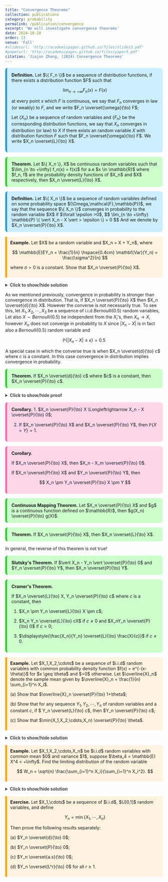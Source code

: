 ```yaml
---
title: "Convergence Theorems"
collection: publications
category: probability
permalink: /publication/convergence
excerpt: 'We will investigate convergence theorems'
date: 2024-10-20
order: 13
venue: 'Fall'
#slidesurl: 'http://academicpages.github.io/files/slides3.pdf'
#paperurl: 'http://academicpages.github.io/files/paper3.pdf'
citation: 'Jiajun Zhang, (2024) Convergence Theorems'
--- 
```


<div style="background-color: #cceeff; padding: 1em; border-left: 6px solid #3399cc; border-radius: 8px; margin: 1em 0;">
  <strong>Definition.</strong> Let $\{ F_n \}$ be a sequence of distribution functions, if there exists a distribution function $F$ such that 
  
$$
\lim_{n \to +\infty} F_n(x) = F(x)
$$

at every point $x$ which $F$ is continuous, we say that $F_n$ converges in law (or weakly) to $F$, and we write $F_n \overset{\omega}{\to} F$;

Let $\{ X_n \}$ be a sequence of random variables and $\{ F_n \}$ be the corresponding distribution functions, we say that $X_n$ converges in distribution (or law) to $X$ if there exists an random variable $X$ with distribution function $F$ such that $F_n \overset{\omega}{\to} F$. We write $X_n \overset{L}{\to} X$.

</div>



<div style="background-color: #ccffcc; padding: 1em; border-left: 6px solid #33cc33; border-radius: 8px; margin: 1em 0;">
  <strong>Theorem.</strong> Let $\{ X_n \}, X$ be continuous random variables such that $\lim_{n \to +\infty} f_n(x) = f(x)$ for a.e $x \in \mathbb{R}$ where $f_n, f$ are the probability density functions of $X_n$ and $X$ respectively, then $X_n \overset{L}{\to} X$.
</div>


<div style="background-color: #cceeff; padding: 1em; border-left: 6px solid #3399cc; border-radius: 8px; margin: 1em 0;">
  <strong>Definition.</strong> Let $\{ X_n \}$ be a sequence of random variables defined on some probability space $(\Omega,\mathcal{F},\mathbb{P})$, we say that the sequence $\{ X_n \}$ converges in probability to the random variable $X$ if $\forall \epsilon >0$,
$$
\lim_{n \to +\infty} \mathbb{P} \{ \vert X_n - X \vert > \epsilon \} = 0
$$
And we denote by $X_n \overset{P}{\to} X$.
</div>

<div style="border-left: 6px solid orange; background-color: #fff3e0; padding: 10px; margin: 15px 0;">
  <strong>Example.</strong> Let $X$ be a random variable and $X_n = X + Y_n$, where
  
$$
\mathbb{E}EY_n = \frac{1}{n} \hspace{0.4cm} \mathbf{Var}(Y_n) = \frac{\sigma^2}{n}
$$

where $\sigma >0$ is a constant. Show that $X_n \overset{P}{\to} X$.
</div>
 
<details style="margin-top: 1em;">
  <summary style="font-weight: bold; color: #444; cursor: pointer;">
    Click to show/hide solution
  </summary>
  <div style="border-left: 6px solid gray; background-color: #f9f9f9; padding: 10px; margin-top: 10px;">
    <strong>Solution.</strong><br>
    By triangle inequality, we have
    
$$
\vert Y_n \vert \leq \vert Y_n - \mathbb{E} Y_n \vert + \vert \mathbb{E} Y_n \vert = \vert Y_n - \mathbb{E} Y_n \vert + \frac{1}{n}.
$$

Then, $\forall \epsilon >0$, we have

$$
\begin{align*}
\mathbb{P}\{ \vert X_n - X \vert \geq \epsilon \} & = \mathbb{P} \{ \vert Y_n \vert \geq \epsilon \}\\
& \leq \mathbb{P} \left\{ \vert Y_n -\mathbb{E} Y_n \vert + \frac{1}{n} \geq \epsilon \right\} \\
& = \mathbb{P} \left\{ \vert Y_n - \mathbb{E} Y_n \vert \geq \epsilon - \frac{1}{n} \right\} \\
& \leq \frac{\mathbf{Var}(Y_n)}{\left( \epsilon - \frac{1}{n} \right)^2} \hspace{2cm} \text{By Chebyshev's Inequality} \\
& = \frac{\sigma^2}{n \left( \epsilon - \frac{1}{n} \right)^2} \to 0, \hspace{1cm} \text{as $n \to +\infty$}.
\end{align*}
$$

Therefore we conclude that $X_n \overset{P}{\to} X$.
  </div>
</details>




As we mentioned previously, convergence in probability is stronger than convergence in distribution. That is, if $X_n \overset{P}{\to} X$ then $X_n \overset{d}{\to} X$. However the converse is not necessarily true. To see this, let $X_1,X_2,\cdots,X_3$ be a sequence of i.i.d $Bernoulli(0.5)$ random variables, Let also $X \sim Bernoulli(0.5)$ be independent from the $X_i$'s, then $X_n \to X$, however $X_n$ does not converge in probability to $X$ since $\vert X_n - X \vert$ is in fact also a $Bernoulli(0.5)$ random variable and

$$
\mathbb{P}\{ \vert X_n - X \vert \geq \epsilon \} = 0.5
$$

A special case in which the converse true is when $X_n \overset{d}{\to} c$ where $c$ is a constant. In this case convergence in distribution implies convergence in probability.

<div style="background-color: #ccffcc; padding: 1em; border-left: 6px solid #33cc33; border-radius: 8px; margin: 1em 0;">
  <strong>Theorem.</strong> If $X_n \overset{d}{\to} c$ where $c$ is a constant, then $X_n \overset{P}{\to} c$.
</div>



<details style="margin-top: 1em;">
  <summary style="font-weight: bold; color: #444; cursor: pointer;">
    Click to show/hide proof
  </summary>
  <div style="border-left: 6px solid gray; background-color: #f9f9f9; padding: 10px; margin-top: 10px;">
    <strong>Proof.</strong><br>
    Suppose $X_n$ has distribution function $F_X$, then by definition we know that $\lim_{n \to +\infty} F_X = c$. Now for anny $k>0$ we have

  $$
\begin{align*}
\mathbb{P}\{ \vert X_n - c \vert < k \} &= \mathbb{P} \{ -k < X_n - c < k\} \\
&= \mathbb{P}\{ -k+c < X_n < k+c \}\\
&= F_{X}(k+c) - F_X(-k+c) \\
&=1
\end{align*}
$$

thus $X_n \overset{P}{\to} c$.
  </div>
</details>





<div style="background-color: #ffd6e8; padding: 1em; border-left: 6px solid #ff66b2; border-radius: 8px; margin: 1em 0;">
  <strong>Corollary.</strong> 
  1. $X_n \overset{P}{\to} X \Longleftrightarrow
X_n - X \overset{P}{\to} 0$;

2.  If $X_n \overset{P}{\to} X$ and $X_n \overset{P}{\to} Y$, then $\mathbb{P}\{ X = Y\} = 1$.
</div>


<div style="background-color: #ffd6e8; padding: 1em; border-left: 6px solid #ff66b2; border-radius: 8px; margin: 1em 0;">
  <strong>Corollary.</strong> 
  
  If $X_n  \overset{P}{\to} X$, then $X_n - X_m \overset{P}{\to} 0$.



If $X_n \overset{P}{\to} X$ and $Y_n \overset{P}{\to} Y$, then 

$$
X_n \pm Y_n \overset{P}{\to} X \pm Y
$$

</div>


<div style="background-color: #ccffcc; padding: 1em; border-left: 6px solid #33cc33; border-radius: 8px; margin: 1em 0;">
  <strong>Continuous Mapping Theorem.</strong> Let $X_n \overset{P}{\to} X$ and $g$ is a continuous function defined on $\mathbb{R}$, then $g(X_n) \overset{P}{\to} g(X)$.
</div>



<div style="background-color: #ccffcc; padding: 1em; border-left: 6px solid #33cc33; border-radius: 8px; margin: 1em 0;">
  <strong>Theorem.</strong> If $X_n \overset{P}{\to} X$, then $X_n \overset{L}{\to} X$.
</div>


In general, the reverse of this theorem is not true!



<div style="background-color: #ccffcc; padding: 1em; border-left: 6px solid #33cc33; border-radius: 8px; margin: 1em 0;">
  <strong>Slutsky's Theorem.</strong> 
If $\vert X_n - Y_n \vert \overset{P}{\to} 0$ and $Y_n \overset{P}{\to} Y$, then $X_n \overset{P}{\to} Y$.
</div>


<div style="background-color: #ccffcc; padding: 1em; border-left: 6px solid #33cc33; border-radius: 8px; margin: 1em 0;">
  <strong>Cramer's Theorem.</strong> 

If $X_n \overset{L}{\to} X, Y_n \overset{P}{\to} c$ where $c$ is a constant, then

1. $X_n \pm Y_n \overset{L}{\to} X \pm c$;

2. $X_n Y_n \overset{L}{\to} cX$ if $c\neq 0$ and $X_nY_n \overset{P}{\to} 0$ if $c=0$;

3. $\displaystyle{\frac{X_n}{Y_n} \overset{L}{\to} \frac{X}{c}}$ if $c \neq 0$.
</div>



<div style="border-left: 6px solid orange; background-color: #fff3e0; padding: 10px; margin: 15px 0;">
  <strong>Example.</strong> Let $X_1,X_2,\cdots$ be a sequence of $i.i.d$ random variables with common probability density function $f(x) = e^{-(x-\theta)}$ for $x \geq \theta$ and $=0$ otherwise. Let $\overline{X}_n$ denote the sample mean given by $\overline{X}_n = \frac{1}{n} \sum_{i=1}^n X_i$.

(a) Show that $\overline{X}_n \overset{P}{\to} 1+\theta$;

(b) Show that for any sequence $Y_1,Y_2,\cdots,Y_n$ of random variables and a constant $c$, if $ Y_n \overset{L}{\to} c$, then $Y_n \overset{P}{\to} c$;

(c) Show that $\min(X_1,X_2,\cdots,X_n) \overset{P}{\to} \theta$.
</div>
 
<details style="margin-top: 1em;">
  <summary style="font-weight: bold; color: #444; cursor: pointer;">
    Click to show/hide solution
  </summary>
  <div style="border-left: 6px solid gray; background-color: #f9f9f9; padding: 10px; margin-top: 10px;">
    <strong>Solution.</strong><br>
    (a) : First we find $\mathbb{E} X$, since those are $i.i.d$, they must have the same $\mathbb{E} X$ value:

  $$
\begin{align*}
\mathbb{E} X &= \int_{-\infty}^{+\infty} x f_X(x) dx \\
& = \int_{\theta}^{+\infty} x e^{-(x - \theta)} dx\\
& = -xe^{-(x - \theta)} \Bigg\vert_{\theta}^{+\infty}
- \int_{\theta}^{+\infty} -e^{-(x - \theta)} dx \\
& = \theta + 1.
\end{align*}
$$


Then, we find out that what we want to show is just $\overline{X}_n \overset{P}{\to} \mathbb{E} X$, to further prove this we consider for any $\epsilon>0$, the term
$\mathbb{P} \{ \vert \overline{X}_n - \mathbb{E} X \vert >\epsilon \}$, and by Chevbeshev's inequality,

$$
\begin{align*}
\mathbb{P}\{ \vert \overline{X}_n - \mathbb{E} X \vert > \epsilon \} &\leq \frac{\mathbf{Var}(\overline{X}_n)}{\epsilon^2} \\
& = \frac{\frac{1}{n} \mathbf{Var}(X)}{\epsilon^2}\\
& = \frac{\mathbf{Var}(X)}{\epsilon^2} \cdot \frac{1}{n} \to 0, \text{as $n \to +\infty$}.
\end{align*}
$$

So we have proved that $\overline{X}_n \overset{P}{\to} 1+\theta$.

(b) : By definition, $Y_n \overset{L}{\to} c$ implies $\lim_{n \to +\infty} F_{Y_n} = c$ where $c$ is a constant and $F_{Y_n}$ is the distribution function of the random variable $Y_n$, and we have

$$
\begin{align*}
\mathbb{P} \{ \vert Y_n - c \vert < \epsilon \} &= \mathbb{P}\{ -\epsilon < Y_n - c < \epsilon \} \\
&= \mathbb{P}\{ -\epsilon + c < Y_n < \epsilon + c \} \\
&= F_{Y_n}(\epsilon + c) - F_{Y_n}(-\epsilon + c) \\
& \overset{\text{as $n \to +\infty$}}{\to} 1
\end{align*}
$$

Thus we have proved that $Y_n \overset{P}{\to} c$.

(c) : Define $X_0 = \min(X_1,X_2,\cdots,X_n)$, then by definition, 

$$
\begin{align*}
\mathbb{P}(X_0 \geq x) \implies \mathbb{P}(X_1 \geq x, X_2 \geq x, \cdots, X_n \geq x) &= \left( \int_{x}^{+\infty} e^{-(t - \theta)} dt \right)^n \\
&=e^{-n(x - \theta)}, \text{if $x > \theta$}.
\end{align*}
$$

Thus we have 

$$
f_{Y_0}(x) = \begin{cases} 1 : x \leq \theta \\ e^{-n(y - \theta)} : y > \theta \end{cases}
$$

and the distribution function is

$$
F_{Y_0}(x) = \begin{cases} 0 : x \leq \theta \\ e^{-n(x - \theta)} : x > \theta \end{cases}
$$

as $n \to +\infty$, $F_{Y_0}(x) \to \begin{cases} 0 : x \leq \theta \\ 1: y > \theta \end{cases}$ and hence we have $Y_n \overset{L}{\to} \theta$ where $\theta$ is a constant, and thus by (b), $Y_n \overset{P}{\to} \theta$.
 </div>
</details>




<div style="border-left: 6px solid orange; background-color: #fff3e0; padding: 10px; margin: 15px 0;">
  <strong>Example.</strong>  Let $X_1,X_2,\cdots,X_n$ be $i.i.d$ random variables with common mean $0$ and variance $1$, suppose $\beta_4 = \mathbb{E} X^4 < +\infty$. Find the limiting distribution of the random variable
    
$$
W_n = \sqrt{n} \frac{\sum_{i=1}^n X_i}{\sum_{i=1}^n X_i^2}.
$$
</div>

<details style="margin-top: 1em;">
  <summary style="font-weight: bold; color: #444; cursor: pointer;">
    Click to show/hide solution
  </summary>
  <div style="border-left: 6px solid gray; background-color: #f9f9f9; padding: 10px; margin-top: 10px;">
    <strong>Solution.</strong><br>
     Note that
    
$$
W_n = \sqrt{n} \frac{\sum_{i=1}^n X_i}{\sum_{i=1}^n X_i^2} = \frac{\frac{\sum X_i}{\sqrt{n}}}{\frac{\sum X_i^2}{n}}
$$

We define

$$
U_n = \frac{\sum_{i=1}^n X_i}{\sqrt{n}}, V_n = \frac{\sum_{i=1}^n X_i^2}{n}
$$

Then, according to the properties of $X_i$, we know that $\mu = 0, \sigma = 1$, and the Central Limit Theorem states that

$$
\frac{\sum_{i=1}^n X_n - \mu}{\sigma / \sqrt{n}} \to N(0,1)
$$

If we define $\overline{X} = \frac{1}{n} \sum_{i=1}^n X_i$, then

$$
U_n = \frac{\sum_{i=1}^n X_i}{\sqrt{n}} = \frac{n\overline{X}}{\sqrt{n}} = \frac{\overline{X}}{1/\sqrt{n}} = \frac{\overline{X} - n\mu}{\sigma  \sqrt{n}} \to N(0,1)
$$

So we have $U_n \overset{L}{\to} N(0,1)$ by Central Limit Theorem.

Furthermore, if we define $Y_i = X_i^2$, then $V_n = \overline{Y}_n$, and we know that

$$
\mathbb{E}(Y) = \mathbb{E}(X^2) = \mathbf{Var}(X) + (\mathbb{E} X)^2 = 1, \mathbf{Var}(Y) = \mathbb{E}(X^4) - (\mathbb{E}(X^2))^2 = \beta_4 - 1 < +\infty
$$

And then we have

$$
\mathbb{E}(\overline{Y}_n) = \mathbb{E}\left( \frac{Y_1+\cdots+Y_n}{n} \right) = \frac{1}{n} \sum_{i=1}^n \mathbb{E} Y_i = \mathbb{E} Y = 1
$$

and

$$
\mathbf{Var}(\overline{Y}_n) = \mathbf{Var}\left( \frac{1}{n} \sum_{i=1}^n Y_i \right) =\frac{1}{n^2} \mathbf{Var}(Y_1 + \cdots+Y_n) = \frac{1}{n^2} n \mathbf{Var}(Y_i) = \frac{\mathbf{Var}(Y)}{n}.
$$

So Chevbeshev's inequality states that for any $k >0$,

$$
\begin{align*}
\mathbb{P}\{ \vert \overline{Y}_n - \mathbb{E} \overline{Y}_n \vert \geq k \} &\leq \frac{\mathbf{Var}(\overline{Y}_n)}{k^2}\\
& = \frac{\mathbf{Var}(Y)}{n k^2} \leq \frac{\beta_4}{n k^2} \to 0, \text{as $n \to +\infty$}.
\end{align*}
$$

So we have that $\overline{Y}_n \overset{P}{\to} 1$, and by Cramer's theorem, we have

$$
\frac{U_n}{V_n} \overset{L}{\to} N(0,1).
$$

  </div>
</details>


<div style="border-left: 6px solid orange; background-color: #fff3e0; padding: 10px; margin: 15px 0;">
  <strong>Exercise.</strong>  Let $X_1,\cdots$ be a sequence of $i.i.d$, $U[0,1]$ random variables, and define
  
$$
Y_n = \min\{ X_1,\cdots, X_n\}
$$

Then prove the following results separately:

(a) $Y_n \overset{d}{\to} 0$;

(b) $Y_n \overset{P}{\to} 0$;

(c) $Y_n \overset{a.s}{\to} 0$;

(d) $Y_n \overset{L^r}{\to} 0$ for all $r \geq 1$.
</div>














